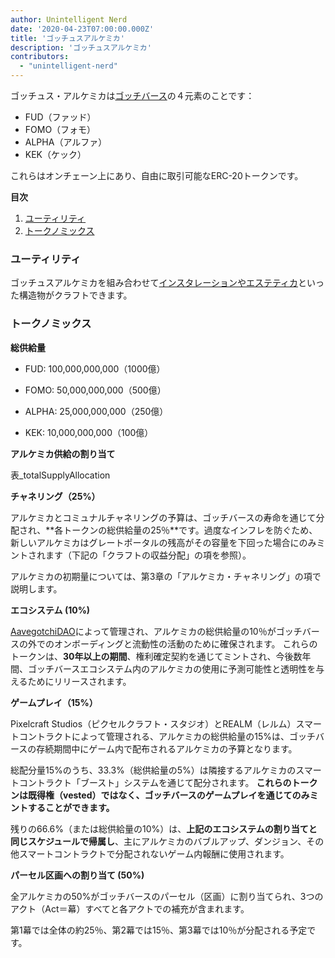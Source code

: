 ```yaml
---
author: Unintelligent Nerd
date: '2020-04-23T07:00:00.000Z'
title: 'ゴッチュスアルケミカ'
description: 'ゴッチュスアルケミカ'
contributors:
  - "unintelligent-nerd"
---
```


ゴッチュス・アルケミカは[ゴッチバース](/gotchiverse)の４元素のことです：

* FUD（ファッド）
* FOMO（フォモ）
* ALPHA（アルファ）
* KEK（ケック）

これらはオンチェーン上にあり、自由に取引可能なERC-20トークンです。

<div class="contentsBox">

**目次**

<ol>
<li><a href=#utility>ユーティリティ</a></li>
<li><a href=#tokenomics>トークノミックス</a></li>
</ol>

</div>

### ユーティリティ

ゴッチュスアルケミカを組み合わせて[インスタレーションやエステティカ](/gotchiverse#building-on-realm-parcels)といった構造物がクラフトできます。

### トークノミックス

**総供給量**

* FUD: 100,000,000,000（1000億）

* FOMO: 50,000,000,000（500億）

* ALPHA: 25,000,000,000（250億）

* KEK: 10,000,000,000（100億）

**アルケミカ供給の割り当て**

表_totalSupplyAllocation

**チャネリング（25%）**

アルケミカとコミュナルチャネリングの予算は、ゴッチバースの寿命を通じて分配され、**各トークンの総供給量の25％**です。過度なインフレを防ぐため、新しいアルケミカはグレートポータルの残高がその容量を下回った場合にのみミントされます（下記の「クラフトの収益分配」の項を参照）。

アルケミカの初期量については、第3章の「アルケミカ・チャネリング」の項で説明します。

**エコシステム (10%)**

[AavegotchiDAO](/dao)によって管理され、アルケミカの総供給量の10％がゴッチバースの外でのオンボーディングと流動性の活動のために確保されます。 これらのトークンは、**30年以上の期間**、権利確定契約を通じてミントされ、今後数年間、ゴッチバースエコシステム内のアルケミカの使用に予測可能性と透明性を与えるためにリリースされます。

**ゲームプレイ（15%）**

Pixelcraft Studios（ピクセルクラフト・スタジオ）とREALM（レルム）スマートコントラクトによって管理される、アルケミカの総供給量の15%は、ゴッチバースの存続期間中にゲーム内で配布されるアルケミカの予算となります。

総配分量15%のうち、33.3%（総供給量の5%）は隣接するアルケミカのスマートコントラクト「ブースト」システムを通じて配分されます。 **これらのトークンは既得権（vested）ではなく、ゴッチバースのゲームプレイを通じてのみミントすることができます。**

残りの66.6%（または総供給量の10%）は、**上記のエコシステムの割り当てと同じスケジュールで帰属し**、主にアルケミカのバブルアップ、ダンジョン、その他スマートコントラクトで分配されないゲーム内報酬に使用されます。

**パーセル区画への割り当て (50%)**

全アルケミカの50%がゴッチバースのパーセル（区画）に割り当てられ、3つのアクト（Act＝幕）すべてと各アクトでの補充が含まれます。

第1幕では全体の約25％、第2幕では15％、第3幕では10％が分配される予定です。